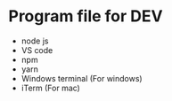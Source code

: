 # Program file for DEV
- node js
- VS code
- npm
- yarn
- Windows terminal (For windows)
- iTerm (For mac)
